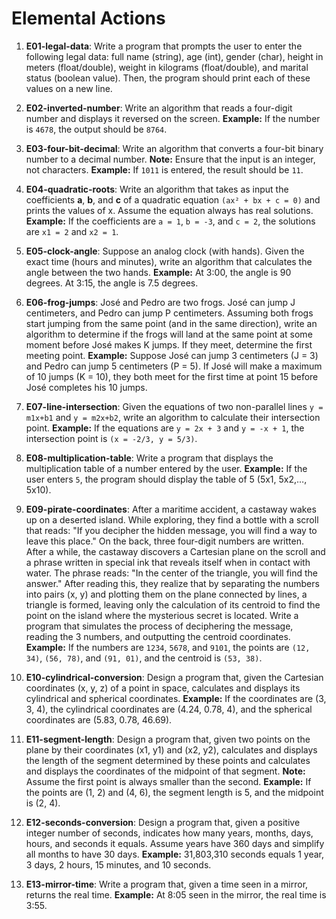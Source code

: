 # Elemental Actions

1) **E01-legal-data**: Write a program that prompts the user to enter the following legal data: full name (string), age (int), gender (char), height in meters (float/double), weight in kilograms (float/double), and marital status (boolean value). Then, the program should print each of these values on a new line.

2) **E02-inverted-number**: Write an algorithm that reads a four-digit number and displays it reversed on the screen. **Example:** If the number is `4678`, the output should be `8764`.

3) **E03-four-bit-decimal**: Write an algorithm that converts a four-bit binary number to a decimal number. **Note:** Ensure that the input is an integer, not characters. **Example:** If `1011` is entered, the result should be `11`.

4) **E04-quadratic-roots**: Write an algorithm that takes as input the coefficients **a**, **b**, and **c** of a quadratic equation `(ax² + bx + c = 0)` and prints the values of x. Assume the equation always has real solutions. **Example:** If the coefficients are `a = 1`, `b = -3`, and `c = 2`, the solutions are `x1 = 2` and `x2 = 1`.

5) **E05-clock-angle**: Suppose an analog clock (with hands). Given the exact time (hours and minutes), write an algorithm that calculates the angle between the two hands. **Example:** At 3:00, the angle is 90 degrees. At 3:15, the angle is 7.5 degrees.

6) **E06-frog-jumps**: José and Pedro are two frogs. José can jump J centimeters, and Pedro can jump P centimeters. Assuming both frogs start jumping from the same point (and in the same direction), write an algorithm to determine if the frogs will land at the same point at some moment before José makes K jumps. If they meet, determine the first meeting point. **Example:** Suppose José can jump 3 centimeters (J = 3) and Pedro can jump 5 centimeters (P = 5). If José will make a maximum of 10 jumps (K = 10), they both meet for the first time at point 15 before José completes his 10 jumps.

7) **E07-line-intersection**: Given the equations of two non-parallel lines `y = m1x+b1` and `y = m2x+b2`, write an algorithm to calculate their intersection point. **Example:** If the equations are `y = 2x + 3` and `y = -x + 1`, the intersection point is `(x = -2/3, y = 5/3)`.

8) **E08-multiplication-table**: Write a program that displays the multiplication table of a number entered by the user. **Example:** If the user enters `5`, the program should display the table of 5 (5x1, 5x2,…, 5x10).

9) **E09-pirate-coordinates**: After a maritime accident, a castaway wakes up on a deserted island. While exploring, they find a bottle with a scroll that reads: "If you decipher the hidden message, you will find a way to leave this place." On the back, three four-digit numbers are written. After a while, the castaway discovers a Cartesian plane on the scroll and a phrase written in special ink that reveals itself when in contact with water. The phrase reads: "In the center of the triangle, you will find the answer." After reading this, they realize that by separating the numbers into pairs (x, y) and plotting them on the plane connected by lines, a triangle is formed, leaving only the calculation of its centroid to find the point on the island where the mysterious secret is located. Write a program that simulates the process of deciphering the message, reading the 3 numbers, and outputting the centroid coordinates. **Example:** If the numbers are `1234`, `5678`, and `9101`, the points are `(12, 34)`, `(56, 78)`, and `(91, 01)`, and the centroid is `(53, 38)`.

10) **E10-cylindrical-conversion**: Design a program that, given the Cartesian coordinates (x, y, z) of a point in space, calculates and displays its cylindrical and spherical coordinates. **Example:** If the coordinates are (3, 3, 4), the cylindrical coordinates are (4.24, 0.78, 4), and the spherical coordinates are (5.83, 0.78, 46.69).

11) **E11-segment-length**: Design a program that, given two points on the plane by their coordinates (x1, y1) and (x2, y2), calculates and displays the length of the segment determined by these points and calculates and displays the coordinates of the midpoint of that segment. **Note:** Assume the first point is always smaller than the second. **Example:** If the points are (1, 2) and (4, 6), the segment length is 5, and the midpoint is (2, 4).

12) **E12-seconds-conversion**: Design a program that, given a positive integer number of seconds, indicates how many years, months, days, hours, and seconds it equals. Assume years have 360 days and simplify all months to have 30 days. **Example:** 31,803,310 seconds equals 1 year, 3 days, 2 hours, 15 minutes, and 10 seconds.

13) **E13-mirror-time**: Write a program that, given a time seen in a mirror, returns the real time. **Example:** At 8:05 seen in the mirror, the real time is 3:55.
